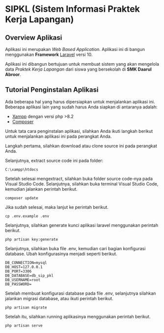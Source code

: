# SIPKL (Sistem Informasi Praktek Kerja Lapangan)

## Overview Aplikasi

Aplikasi ini merupakan <i>Web Based Application</i>. Aplikasi ini di bangun menggunakan <b>Framework</b> <a href="https://laravel.com/docs/10.x/releases" target="_blank">Laravel</a> versi 10.

Aplikasi ini dibangun bertujuan untuk membuat sistem yang akan mengelola data <i>Praktek Kerja Lapangan</i> dari siswa yang bersekolah di <b>SMK Daarul Abroor</b>.

## Tutorial Penginstalan Aplikasi

Ada beberapa hal yang harus dipersiapkan untuk menjalankan aplikasi ini. Beberapa aplikasi lain yang sudah harus Anda siapkan di antaranya adalah:
* <a href="https://www.apachefriends.org/" target="_blank">Xampp</a> dengan versi php >8.2
* <a href="https://getcomposer.org/" target="_blank">Composer</a>

Untuk tata cara penginstalan aplikasi, silahkan Anda ikuti langkah berikut untuk menjalankan aplikasi ini pada perangkat Anda.

Langkah pertama, silahkan download atau clone source ini pada perangkat Anda.

Selanjutnya, extract source code ini pada folder:

```console
C:\xampp\htdocs
```

Setelah selesai mengextract, silahkan buka folder source code-nya pada Visual Studio Code.
Selanjutnya, silahkan buka terminal Visual Studio Code, kemudian jalankan perintah berikut.

```console
composer update
```

Jika sudah selesai, maka lanjut ke perintah berikut.

```console
cp .env.example .env
```

Selanjutnya, silahkan generate kunci aplikasi laravel menggunakan perintah berikut.

```console
php artisan key:generate
```

Selanjutnya, silahkan buka file .env, kemudian cari bagian konfigurasi database. Ubah konfigurasinya menjadi seperti berikut.

```console
DB_CONNECTION=mysql
DB_HOST=127.0.0.1
DB_PORT=3306
DB_DATABASE=db_sip_pkl
DB_USERNAME=root
DB_PASSWORD=
```

Setelah membuat konfigurasi database pada file .env, selanjutnya silahkan jalankan migrasi database, atau ikuti perintah berikut.

```console
php artisan migrate
```

Setelah itu, silahkan running aplikasinya menggunakan perintah berikut.

```console
php artisan serve
```
